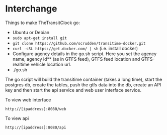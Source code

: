# Interchange

Things to make TheTransitClock go:

- Ubuntu or Debian
- `sudo apt-get install git`
- `git clone https://github.com/scrudden/transitime-docker.git`
- `curl -sSL https://get.docker.com/ | sh`  (i.e. install docker)
- Configure agency details in the go.sh script. Here you set the agency name, agency id** (as in GTFS feed), GTFS feed location and GTFS-realtime vehicle location url.
- ./go.sh

The go script will build the transitime container (takes a long time), start the postgres db, create the tables,
push the gtfs data into the db, create an API key and then start the api service and web user interface service. 

To view web interface
```
http://[ipaddress]:8080/web
```
To view api
```
http://[ipaddress]:8080/api
```
